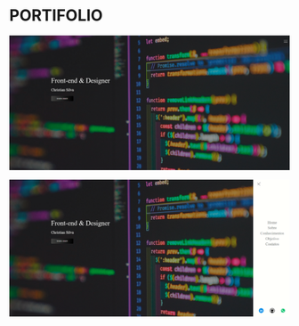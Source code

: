 # PORTIFOLIO
![PORTIFOLIO](https://github.com/chrnah/PORTIFOLIO/blob/main/port1.png)

![PORTIFOLIO](https://github.com/chrnah/PORTIFOLIO/blob/main/port2.png)
